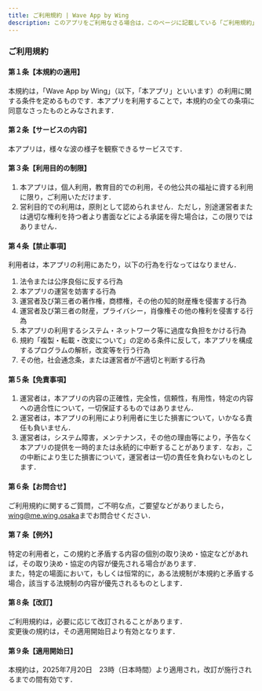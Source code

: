 ```yaml
---
title: ご利用規約 | Wave App by Wing
description: このアプリをご利用なさる場合は，このページに記載している「ご利用規約」に同意していただく必要があります．
---
```


### ご利用規約
#### 第１条【本規約の適用】
本規約は，「Wave App by Wing」（以下，「本アプリ」といいます）の利用に関する条件を定めるものです．本アプリを利用することで，本規約の全ての条項に同意なさったものとみなされます．
#### 第２条【サービスの内容】
本アプリは，様々な波の様子を観察できるサービスです．
#### 第３条【利用目的の制限】
1. 本アプリは，個人利用，教育目的での利用，その他公共の福祉に資する利用に限り，ご利用いただけます．
2. 営利目的での利用は，原則として認められません．ただし，別途運営者または適切な権利を持つ者より書面などによる承諾を得た場合は，この限りではありません．
#### 第４条【禁止事項】
利用者は，本アプリの利用にあたり，以下の行為を行なってはなりません．
1. 法令または公序良俗に反する行為
2. 本アプリの運営を妨害する行為
3. 運営者及び第三者の著作権，商標権，その他の知的財産権を侵害する行為
4. 運営者及び第三者の財産，プライバシー，肖像権その他の権利を侵害する行為
5. 本アプリの利用するシステム・ネットワーク等に過度な負担をかける行為
6. 規約「複製・転載・改変について」の定める条件に反して，本アプリを構成するプログラムの解析，改変等を行う行為
7. その他，社会通念条，または運営者が不適切と判断する行為
#### 第５条【免責事項】
1. 運営者は，本アプリの内容の正確性，完全性，信頼性，有用性，特定の内容への適合性について，一切保証するものではありません．
2. 運営者は，本アプリの利用により利用者に生じた損害について，いかなる責任も負いません．
3. 運営者は，システム障害，メンテナンス，その他の理由等により，予告なく本アプリの提供を一時的または永続的に中断することがあります．なお，この中断により生じた損害について，運営者は一切の責任を負わないものとします．
#### 第６条【お問合せ】
ご利用規約に関するご質問，ご不明な点，ご要望などがありましたら，[wing@me.wing.osaka](mailto:wing@me.wing.osaka)までお問合せください．
#### 第７条【例外】
特定の利用者と，この規約と矛盾する内容の個別の取り決め・協定などがあれば，その取り決め・協定の内容が優先される場合があります．    
また，特定の場面において，もしくは恒常的に，ある法規制が本規約と矛盾する場合，該当する法規制の内容が優先されるものとします．
#### 第８条【改訂】
ご利用規約は，必要に応じて改訂されることがあります．    
変更後の規約は，その適用開始日より有効となります．
#### 第９条【適用開始日】
本規約は，2025年7月20日　23時（日本時間）より適用され，改訂が施行されるまでの間有効です．